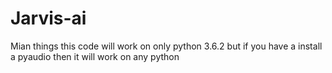 # Jarvis-ai
Mian things this code will work on only python 3.6.2
but if you have a install a pyaudio then it will work on any python
